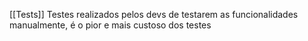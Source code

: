[[Tests]]
Testes realizados pelos devs de testarem as funcionalidades manualmente, é o pior e mais custoso dos testes